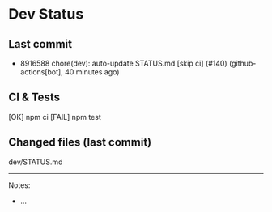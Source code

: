 # Dev Status

## Last commit
- 8916588 chore(dev): auto-update STATUS.md [skip ci] (#140) (github-actions[bot], 40 minutes ago)
## CI & Tests
[OK] npm ci
[FAIL] npm test

## Changed files (last commit)
dev/STATUS.md

---
Notes:
- ...
